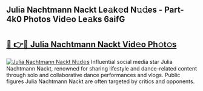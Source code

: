 ## Julia Nachtmann Nackt Le𝚊k𝚎d N𝚞𝚍es - Part-4k0 Photos Vid𝚎o Le𝚊ks 6aifG

# <h2><a href="http://fb7w6cc.evod.top/?m=Julia+Nachtmann+Nackt">🔗 👉🔴 Julia Nachtmann Nackt Vid𝚎o Ph𝚘t𝚘s</a></h2>

[![Julia Nachtmann Nackt N𝚞d𝚎s](https://i.imgur.com/8V9OHl7.gif)](http://fb7w6cc.evod.top/?m=Julia+Nachtmann+Nackt)
Influential social media star Julia Nachtmann Nackt, renowned for sharing lifestyle and dance-related content through solo and collaborative dance performances and vlogs. Public figures Julia Nachtmann Nackt are often targeted by critics and opponents. 
